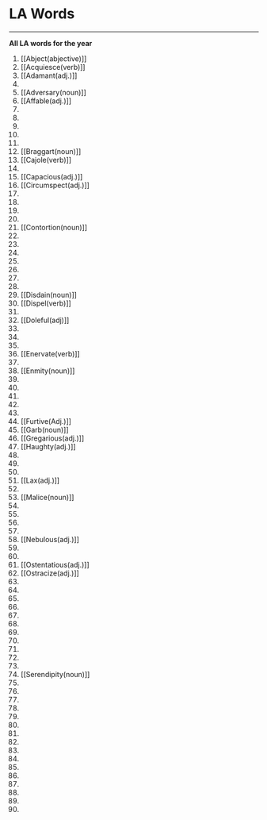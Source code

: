 # LA Words
---

**All LA words for the year**

1. [[Abject(abjective)]]
2. [[Acquiesce(verb)]]
3. [[Adamant(adj.)]]
4. 
5. [[Adversary(noun)]]
6. [[Affable(adj.)]]
7. 
8. 
9. 
10. 
11. 
12. [[Braggart(noun)]]
13. [[Cajole(verb)]]
14. 
15. [[Capacious(adj.)]]
16. [[Circumspect(adj.)]]
17. 
18. 
19. 
20. 
21. [[Contortion(noun)]]
22. 
23. 
24. 
25. 
26. 
27. 
28. 
29. [[Disdain(noun)]]
30. [[Dispel(verb)]]
31. 
32. [[Doleful(adj)]]
33. 
34. 
35. 
36. [[Enervate(verb)]] 
37. 
38. [[Enmity(noun)]]
39. 
40. 
41. 
42. 
43. 
44. [[Furtive(Adj.)]]
45. [[Garb(noun)]]
46. [[Gregarious(adj.)]] 
47. [[Haughty(adj.)]]
48. 
49. 
50. 
51. [[Lax(adj.)]] 
52. 
53. [[Malice(noun)]] 
54. 
55. 
56. 
57. 
58. [[Nebulous(adj.)]]
59. 
60. 
61. [[Ostentatious(adj.)]] 
62. [[Ostracize(adj.)]]
63. 
64. 
65. 
66. 
67. 
68. 
69. 
70. 
71. 
72. 
73. 
74. [[Serendipity(noun)]]
75. 
76. 
77. 
78. 
79. 
80. 
81. 
82. 
83. 
84. 
85. 
86. 
87. 
88. 
89. 
90. 

